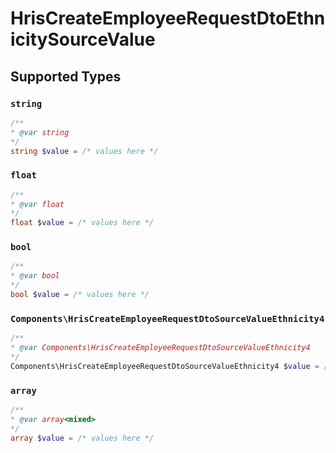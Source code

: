 # HrisCreateEmployeeRequestDtoEthnicitySourceValue


## Supported Types

### `string`

```php
/**
* @var string
*/
string $value = /* values here */
```

### `float`

```php
/**
* @var float
*/
float $value = /* values here */
```

### `bool`

```php
/**
* @var bool
*/
bool $value = /* values here */
```

### `Components\HrisCreateEmployeeRequestDtoSourceValueEthnicity4`

```php
/**
* @var Components\HrisCreateEmployeeRequestDtoSourceValueEthnicity4
*/
Components\HrisCreateEmployeeRequestDtoSourceValueEthnicity4 $value = /* values here */
```

### `array`

```php
/**
* @var array<mixed>
*/
array $value = /* values here */
```

